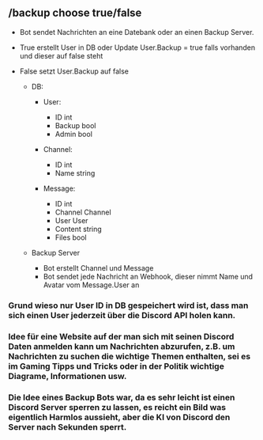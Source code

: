 ## /backup choose true/false

- Bot sendet Nachrichten an eine Datebank oder an einen Backup Server.
- True erstellt User in DB oder Update User.Backup = true falls vorhanden und dieser auf false steht
- False setzt User.Backup auf false

  - DB:
    - User:
      - ID int
      - Backup bool
      - Admin bool
    
    - Channel:
      - ID int
      - Name string

    - Message:
      - ID int
      - Channel Channel
      - User User
      - Content string
      - Files bool
     
  - Backup Server
    - Bot erstellt Channel und Message
    - Bot sendet jede Nachricht an Webhook, dieser nimmt Name und Avatar vom Message.User an

### Grund wieso nur User ID in DB gespeichert wird ist, dass man sich einen User jederzeit über die Discord API holen kann.
### Idee für eine Website auf der man sich mit seinen Discord Daten anmelden kann um Nachrichten abzurufen, z.B. um Nachrichten zu suchen die wichtige Themen enthalten, sei es im Gaming Tipps und Tricks oder in der Politik wichtige Diagrame, Informationen usw.

### Die Idee eines Backup Bots war, da es sehr leicht ist einen Discord Server sperren zu lassen, es reicht ein Bild was eigentlich Harmlos aussieht, aber die KI von Discord den Server nach Sekunden sperrt.
